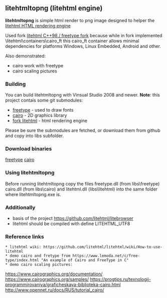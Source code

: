 ## litehtmltopng (litehtml engine)

**litehtmltopng** is simple html render to png image designed to helper the [litehtml HTML rendering engine](https://github.com/tordex/litehtml)

Used fork [litehtml C++98 / freetype fork](https://github.com/hovlad/litehtmlcpp98) because while in fork implemented \litehtml\containers\cairo_ft 
this cairo_ft container allows minimal dependencies for platforms Windows, Linux Embedded, Android and other.

Also demonstrated:
  * cairo work with freetype
  * cairo scaling pictures

### Building

You can build litehtmltopng with Vinsual Studio 2008 and newer. **Note**: this project contais some git submodules:

  * [freetype](https://github.com/aseprite/freetype2) - used to draw fonts
  * [cairo](https://github.com/tordex/cairo) - 2D graphics library
  * [fork litehtml](https://github.com/hovlad/litehtmlcpp98) - html rendering engine

Please be sure the submodules are fetched, or download them from github and copy into libs subfolder.

### Download binaries

[freetype](https://github.com/ubawurinna/freetype-windows-binaries) 
[cairo](https://github.com/preshing/cairo-windows/releases)

### Using litehtmltopng

Before running litehtmltopng copy the files freetype.dll (from libs\freetype) cairo.dll (from libs\cairo) and litehtml.dll (libs\litehtml) into the same folder where litehtmltopng.exe is.

### Additionally

  * basis of the project https://github.com/litehtml/litebrowser
  * litehtml should be compiled with define LITEHTML_UTF8
  
### Reference links
	* litehtml wiki: https://github.com/litehtml/litehtml/wiki/How-to-use-litehtml
	* demo cairo and fretype from https://www.lemoda.net/c/free-type/index.html "An example of Cairo and FreeType in C"
	* demo cairo scaling pictures:
https://www.cairographics.org/documentation/
https://www.cairographics.org/samples/
https://progtips.ru/texnologii-programmirovaniya/graficheskaya-biblioteka-cairo.html
http://www.opennet.ru/docs/RUS/tutorial_cairo/
